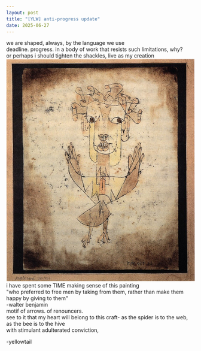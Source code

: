 ```yaml
--- 
layout: post 
title: "[YLW] anti-progress update"
date: 2025-06-27
---
```

we are shaped, always, by the language we use  
deadline. progress. in a body of work that resists such limitations, why?  
or perhaps i should tighten the shackles, live as my creation  
![psued image](/assets/images/angelus-novus.jpg)  
i have spent some TIME making sense of this painting  
"who preferred to free men by taking from them, rather than make them happy by giving to them"  
-walter benjamin  
motif of arrows. of renouncers.  
see to it that my heart will belong to this craft- as the spider is to the web, as the bee is to the hive  
with stimulant adulterated conviction,  

-yellowtail
